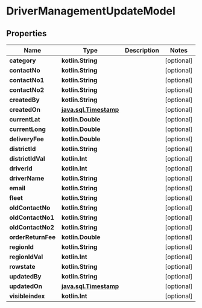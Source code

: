 
# DriverManagementUpdateModel

## Properties
Name | Type | Description | Notes
------------ | ------------- | ------------- | -------------
**category** | **kotlin.String** |  |  [optional]
**contactNo** | **kotlin.String** |  |  [optional]
**contactNo1** | **kotlin.String** |  |  [optional]
**contactNo2** | **kotlin.String** |  |  [optional]
**createdBy** | **kotlin.String** |  |  [optional]
**createdOn** | [**java.sql.Timestamp**](java.sql.Timestamp.md) |  |  [optional]
**currentLat** | **kotlin.Double** |  |  [optional]
**currentLong** | **kotlin.Double** |  |  [optional]
**deliveryFee** | **kotlin.Double** |  |  [optional]
**districtId** | **kotlin.String** |  |  [optional]
**districtIdVal** | **kotlin.Int** |  |  [optional]
**driverId** | **kotlin.Int** |  |  [optional]
**driverName** | **kotlin.String** |  |  [optional]
**email** | **kotlin.String** |  |  [optional]
**fleet** | **kotlin.String** |  |  [optional]
**oldContactNo** | **kotlin.String** |  |  [optional]
**oldContactNo1** | **kotlin.String** |  |  [optional]
**oldContactNo2** | **kotlin.String** |  |  [optional]
**orderReturnFee** | **kotlin.Double** |  |  [optional]
**regionId** | **kotlin.String** |  |  [optional]
**regionIdVal** | **kotlin.Int** |  |  [optional]
**rowstate** | **kotlin.String** |  |  [optional]
**updatedBy** | **kotlin.String** |  |  [optional]
**updatedOn** | [**java.sql.Timestamp**](java.sql.Timestamp.md) |  |  [optional]
**visibleindex** | **kotlin.Int** |  |  [optional]



